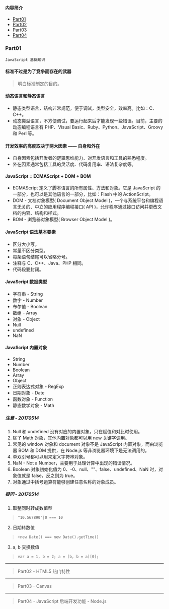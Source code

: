 #### 内容简介 ####
* [Part01](#Part01 "JavaScript 基础知识")
* [Part02](#Part02 "HTML5 热门特性")
* [Part03](#Part03 "Canvas")
* [Part04](#Part04 "JavaScript 后端开发功能 - Node.js")

### Part01 ###
` JavaScript 基础知识 `

#### 标准不过是为了竞争而存在的武器 ####
> 明白标准制定的目的。

#### 动态语言和静态语言 ####
* 静态类型语言，结构非常规范，便于调试，类型安全，效率高。比如：C、C++。
* 动态类型语言，不方便调试，要运行起来后才能发现一些错误。目前，主要的动态编程语言有 PHP、Visual Basic、Ruby、Python、JavaScript、Groovy 和 Perl 等。

#### 开发效率的高度取决于两大因素 —— 自身和外在 ####
* 自身因素包括开发者的逻辑思维能力、对开发语言和工具的熟悉程度。
* 外在因素通常包括工具的灵活度、代码复用率、语法复杂度等。

#### JavaScript = ECMAScript + DOM + BOM ####
* ECMAScript 定义了脚本语言的所有属性、方法和对象。它是 JavaScript 的一部分，也可以是其他语言的一部分，比如：Flash 中的 ActionScript。
* DOM - 文档对象模型( Document Object Model )，一个与系统平台和编程语言无关的、中立的应用程序编程接口( API )，允许程序通过接口访问并更改文档的内容、结构和样式。
* BOM - 浏览器对象模型( Browser Object Model )。

#### JavaScript 语法基本要素 ####
* 区分大小写。
* 常量不区分类型。
* 每条语句结尾可以省略分号。
* 注释与 C、C++、Java、PHP 相同。
* 代码段要封闭。

#### JavaScript 数据类型 ####
* 字符串 - String
* 数字 - Number
* 布尔值 - Boolean
* 数组 - Array
* 对象 - Object
* Null
* undefined
* NaN

#### JavaScript 内置对象 ####
* String
* Number
* Boolean
* Array
* Object
* 正则表达式对象 - RegExp
* 日期对象 - Date
* 函数对象 - Function
* 静态数学对象 - Math

##### 注意 - 20170514 #####
1. Null 和 undefined 没有对应的内置对象，只在赋值和对比时使用。
2. 除了 Math 对象，其他内置对象都可以用 new 关键字调用。
3. 常见的 window 对象和 document 对象不是 JavaScript 内置对象，而由浏览器 BOM 和 DOM 提供，在 Node.js 等非浏览器环境下是无法调用的。
4. 单双引号都可以用来定义字符串对象。
5. NaN - Not a Number，主要用于处理计算中出现的错误情况。
6. Boolean 对象初始化值为 0、-0、null、""、false、undefined、NaN 时，对象值就是 false，反之则为 true。
7. 对象通过中括号运算符能够创建任意名称的对象成员。

##### 疑问 - 20170514 #####
1. 取整同时转成数值型
> `"10.567890"|0 === 10`
2. 日期转数值
> `+new Date() === new Date().getTime()`
3. a, b 交换数值
> `var a = 1, b = 2; a = [b, b = a][0];`
***
> Part02 -
 HTML5 热门特性
***
> Part03 -
 Canvas
***
> Part04 -
 JavaScript 后端开发功能 - Node.js
